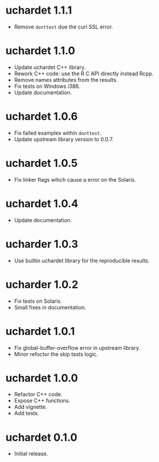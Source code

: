 # uchardet 1.1.1

* Remove `donttest` due the curl SSL error.

# uchardet 1.1.0

* Update uchardet C++ library.
* Rework C++ code: use the R C API directly instead Rcpp.
* Remove names attributes from the results.
* Fix tests on Windows i386.
* Update documentation.

# uchardet 1.0.6

* Fix failed examples within `donttest`.
* Update upstream library version to 0.0.7.

# uchardet 1.0.5

* Fix linker flags wihch cause a error on the Solaris.

# uchardet 1.0.4

* Update documentation.

# ucharder 1.0.3

* Use builtin uchardet library for the reproducible results.

# ucharder 1.0.2

* Fix tests on Solaris.
* Small fixes in documentation.

# uchardet 1.0.1

* Fix global-buffer-overflow error in upstream library.
* Minor refoctor the skip tests logic.

# uchardet 1.0.0

* Refactor C++ code.
* Expose C++ functions.
* Add vignette.
* Add tests.

# uchardet 0.1.0

* Initial release.
